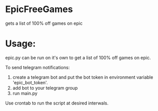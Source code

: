 # EpicFreeGames
gets a list of 100% off games on epic

# Usage:
epic.py can be run on it's own to get a list of 100% off games on epic.

To send telegram notifications:
1. create a telegram bot and put the bot token in environment variable 'epic_bot_token'.
2. add bot to your telegram group
3. run main.py

Use crontab to run the script at desired interwals.
